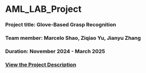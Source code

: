 # AML_LAB_Project 
### Project title: Glove-Based Grasp Recognition
### Team member: Marcelo Shao, Ziqiao Yu, Jianyu Zhang
### Duration: November 2024 - March 2025

### [View the Project Description](index.html)
